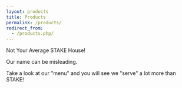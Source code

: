 ```yaml
---
layout: products
title: Products
permalink: /products/
redirect_from:
  - /products.php/
---
```


<div class="text-center">
    <p>Not Your Average STAKE House!</p>
    <p>Our name can be misleading.</p>
    <p>
        Take a look at our "menu" and you will see we "serve" a lot more
        than STAKE!
    </p>
</div>
